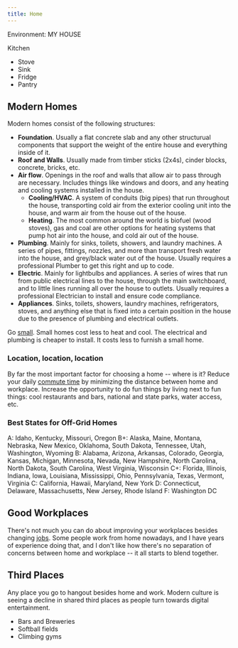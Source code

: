 ```yaml
---
title: Home
---
```

Environment: MY HOUSE

Kitchen
- Stove
- Sink
- Fridge
- Pantry




## Modern Homes

Modern homes consist of the following structures:
- **Foundation**. Usually a flat concrete slab and any other structurual components that support the weight of the entire house and everything inside of it.
- **Roof and Walls**. Usually made from timber sticks (2x4s), cinder blocks, concrete, bricks, etc.
- **Air flow**. Openings in the roof and walls that allow air to pass through are necessary. Includes things like windows and doors, and any heating and cooling systems installed in the house.
	- **Cooling/HVAC**. A system of conduits (big pipes) that run throughout the house, transporting cold air from the exterior cooling unit into the house, and warm air from the house out of the house.
	- **Heating**. The most common around the world is biofuel (wood stoves), gas and coal are other options for heating systems that pump hot air into the house, and cold air out of the house.
- **Plumbing**. Mainly for sinks, toilets, showers, and laundry machines. A series of pipes, fittings, nozzles, and more than transport fresh water into the house, and grey/black water out of the house. Usually requires a professional Plumber to get this right and up to code.
- **Electric**. Mainly for lightbulbs and appliances. A series of wires that run from public electrical lines to the house, through the main switchboard, and to little lines running all over the house to outlets. Usually requires a professional Electrician to install and ensure code compliance.
- **Appliances**. Sinks, toilets, showers, laundry machines, refrigerators, stoves, and anything else that is fixed into a certain position in the house due to the presence of plumbing and electrical outlets.

Go [small](/minimum). Small homes cost less to heat and cool. The electrical and plumbing is cheaper to install. It costs less to furnish a small home.

### Location, location, location
By far the most important factor for choosing a home -- where is it? Reduce your daily [commute time](/traveling) by minimizing the distance between home and workplace. Increase the opportunity to do fun things by living next to fun things: cool restaurants and bars, national and state parks, water access, etc.

### Best States for Off-Grid Homes
A: Idaho, Kentucky, Missouri, Oregon 
B+: Alaska, Maine, Montana, Nebraska, New Mexico, Oklahoma, South Dakota, Tennessee, Utah, Washington, Wyoming 
B: Alabama, Arizona, Arkansas, Colorado, Georgia, Kansas, Michigan, Minnesota, Nevada, New Hampshire, North Carolina, North Dakota, South Carolina, West Virginia, Wisconsin 
C+: Florida, Illinois, Indiana, Iowa, Louisiana, Mississippi, Ohio, Pennsylvania, Texas, Vermont, Virginia 
C: California, Hawaii, Maryland, New York 
D: Connecticut, Delaware, Massachusetts, New Jersey, Rhode Island 
F: Washington DC

## Good Workplaces
There's not much you can do about improving your workplaces besides changing [jobs](working.md). Some people work from home nowadays, and I have years of experience doing that, and I don't like how there's no separation of concerns between home and workplace -- it all starts to blend together.

## Third Places
Any place you go to hangout besides home and work. Modern culture is seeing a decline in shared third places as people turn towards digital entertainment.

- Bars and Breweries
- Softball fields
- Climbing gyms